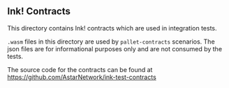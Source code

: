## Ink! Contracts

This directory contains Ink! contracts which are used in integration tests.

`.wasm` files in this directory are used by `pallet-contracts` scenarios. The json
files are for informational purposes only and are not consumed by the tests.

The source code for the contracts can be found at https://github.com/AstarNetwork/ink-test-contracts
